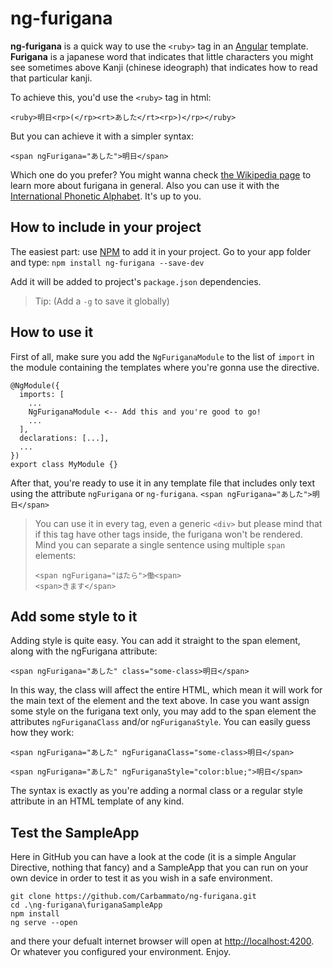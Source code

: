 # ng-furigana

**ng-furigana** is a quick way to use the `<ruby>` tag in an [Angular](https://angular.io) template. **Furigana** is a japanese word that indicates that little characters you might see sometimes above Kanji (chinese ideograph) that indicates how to read that particular kanji.

To achieve this, you'd use the `<ruby>` tag in html:

`<ruby>明日<rp>(</rp><rt>あした</rt><rp>)</rp></ruby>`

But you can achieve it with a simpler syntax:

`<span ngFurigana="あした">明日</span>`

Which one do you prefer? You might wanna check [the Wikipedia page](https://en.wikipedia.org/wiki/Furigana) to learn more about furigana in general. Also you can use it with the [International Phonetic Alphabet](https://en.wikipedia.org/wiki/International_Phonetic_Alphabet). It's up to you.

## How to include in your project

The easiest part: use [NPM](https://www.npmjs.com/) to add it in your project. Go to your app folder and type:
`npm install ng-furigana --save-dev`

Add it will be added to project's `package.json` dependencies.

> Tip: (Add a `-g` to save it globally)

## How to use it

First of all, make sure you add the `NgFuriganaModule` to the list of `import` in the module containing the templates where you're gonna use the directive.

```
@NgModule({
  imports: [
    ...
    NgFuriganaModule <-- Add this and you're good to go!
    ...
  ],
  declarations: [...],
  ...
})
export class MyModule {}
```

After that, you're ready to use it in any template file that includes only text using the attribute `ngFurigana` or `ng-furigana`.
`<span ngFurigana="あした">明日</span>`

> You can use it in every tag, even a generic `<div>` but please mind that if this tag have other tags inside, the furigana won't be rendered.  
> Mind you can separate a single sentence using multiple `span` elements:
>
> ```
> <span ngFurigana="はたら">働<span>
> <span>きます</span>
> ```

## Add some style to it

Adding style is quite easy. You can add it straight to the span element, along with the ngFurigana attribute:

`<span ngFurigana="あした" class="some-class>明日</span>`

In this way, the class will affect the entire HTML, which mean it will work for the main text of the element and the text above.
In case you want assign some style on the furigana text only, you may add to the span element the attributes `ngFuriganaClass` and/or `ngFuriganaStyle`. You can easily guess how they work:

`<span ngFurigana="あした" ngFuriganaClass="some-class>明日</span>`

`<span ngFurigana="あした" ngFuriganaStyle="color:blue;">明日</span>`

The syntax is exactly as you're adding a normal class or a regular style attribute in an HTML template of any kind.

## Test the SampleApp

Here in GitHub you can have a look at the code (it is a simple Angular Directive, nothing that fancy) and a SampleApp that you can run on your own device in order to test it as you wish in a safe environment.

```
git clone https://github.com/Carbammato/ng-furigana.git
cd .\ng-furigana\furiganaSampleApp
npm install
ng serve --open
```

and there your defualt internet browser will open at [http://localhost:4200](http://localhost:4200). Or whatever you configured your environment. Enjoy.